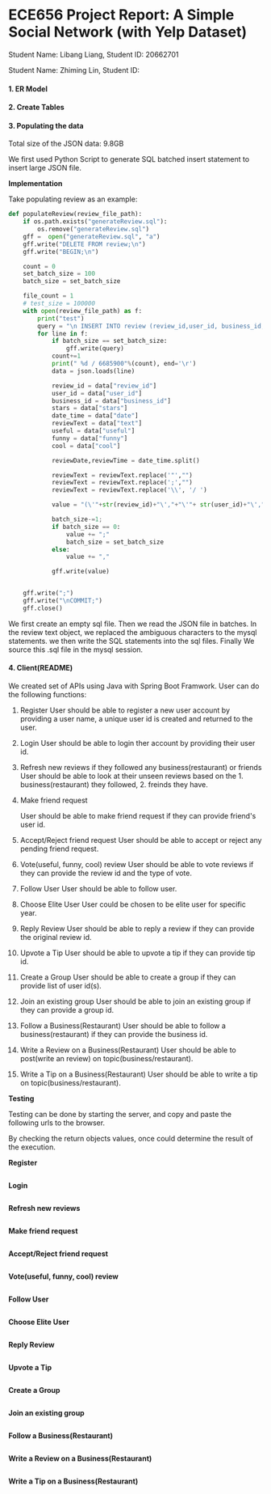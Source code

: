 # **ECE656 Project Report: A Simple Social Network (with Yelp Dataset)**

Student Name: Libang Liang, Student ID: 20662701

Student Name: Zhiming Lin, Student ID:



#### 1. ER Model

#### 2. Create Tables

#### 3. Populating the data

Total size of the JSON data: 9.8GB

We first used Python Script to generate SQL batched insert statement to insert large JSON file.

**Implementation** 

Take populating review as an example:

```python
def populateReview(review_file_path):
    if os.path.exists("generateReview.sql"):
        os.remove("generateReview.sql")
    gff =  open("generateReview.sql", "a")
    gff.write("DELETE FROM review;\n")
    gff.write("BEGIN;\n")

    count = 0
    set_batch_size = 100
    batch_size = set_batch_size

    file_count = 1
    # test_size = 100000
    with open(review_file_path) as f:
        print("test")
        query = "\n INSERT INTO review (review_id,user_id, business_id,stars,reviewDate,reviewTime,reviewText,useful,funny,cool) VALUES "
        for line in f:
            if batch_size == set_batch_size:
                gff.write(query)
            count+=1
            print(" %d / 6685900"%(count), end='\r')
            data = json.loads(line)

            review_id = data["review_id"]
            user_id = data["user_id"]
            business_id = data["business_id"]
            stars = data["stars"]
            date_time = data["date"]
            reviewText = data["text"]
            useful = data["useful"]
            funny = data["funny"]
            cool = data["cool"]

            reviewDate,reviewTime = date_time.split()

            reviewText = reviewText.replace('"',"")
            reviewText = reviewText.replace(';',"")
            reviewText = reviewText.replace('\\', '/ ')

            value = "(\'"+str(review_id)+"\',"+"\'"+ str(user_id)+"\',"+"\'"+ str(business_id)+"\',"+"\'"+ str(stars)+"\',"+"\'"+ str(reviewDate)+"\',"+"\'"+str(reviewTime)+"\',"+"\""+ str(reviewText)+"\","+"\'"+ str(useful)+"\',"+"\'"+ str(funny)+"\',"+"\'"+ str(cool)+"\')"

            batch_size-=1;
            if batch_size == 0:
                value += ";"
                batch_size = set_batch_size
            else:
                value += ","

            gff.write(value)


    gff.write(";")
    gff.write("\nCOMMIT;")
    gff.close()
```

We first create an empty sql file. Then we read the JSON file in batches. In the review text object, we replaced the ambiguous characters to the mysql statements. we then write the SQL statements into the sql files. Finally We source this .sql file in the mysql session.





#### 4. Client(README)

We created set of APIs using Java with Spring Boot Framwork. User can do the following functions:

1. Register
   User should be able to register a new user account by providing a user name, a unique user id is created and returned to the user.

2. Login
   User should be able to login ther account by providing their user id.

3. Refresh new reviews if they followed any business(restaurant) or friends
   User should be able to look at their unseen reviews based on the 1. business(restaurant) they followed, 2. freinds they have.

4. Make friend request

   User should be able to make friend request if they can provide friend's user id.
   

5. Accept/Reject friend request
   User should be able to accept or reject any pending friend request.

6. Vote(useful, funny, cool) review
   User should be able to vote reviews if they can provide the review id and the type of vote.

7. Follow User
   User should be able to follow user.

8. Choose Elite User
   User could be chosen to be elite user for specific year.

9. Reply Review
   User should be able to reply a review if they can provide the original review id.

   

10. Upvote a Tip
    User should be able to upvote a tip if they can provide tip id.

11. Create a Group
    User should be able to create a group if they can provide list of user id(s).

12. Join an existing group
    User should be able to join an existing group if they can provide a group id.

13. Follow a Business(Restaurant)
    User should be able to follow a business(restaurant) if they can provide the business id.

14. Write a Review on a Business(Restaurant)
    User should be able to post(write an review) on topic(business/restaurant).

15. Write a Tip on a Business(Restaurant)
    User should be able to write a tip on topic(business/restaurant).



**Testing**

Testing can be done by starting the server, and copy and paste the following urls to the browser.

By checking the return objects values, once could determine the result of the execution.



**Register**

```

```



**Login**

```

```



**Refresh new reviews**

```

```



**Make friend request**

```

```



**Accept/Reject friend request**

```

```



**Vote(useful, funny, cool) review**

```

```



**Follow User**

```

```



**Choose Elite User**

```

```



**Reply Review**

```

```



**Upvote a Tip**

```

```



**Create a Group**

```

```



**Join an existing group**

```

```



**Follow a Business(Restaurant)**

```

```



**Write a Review on a Business(Restaurant)**

```

```



**Write a Tip on a Business(Restaurant)**

```

```

